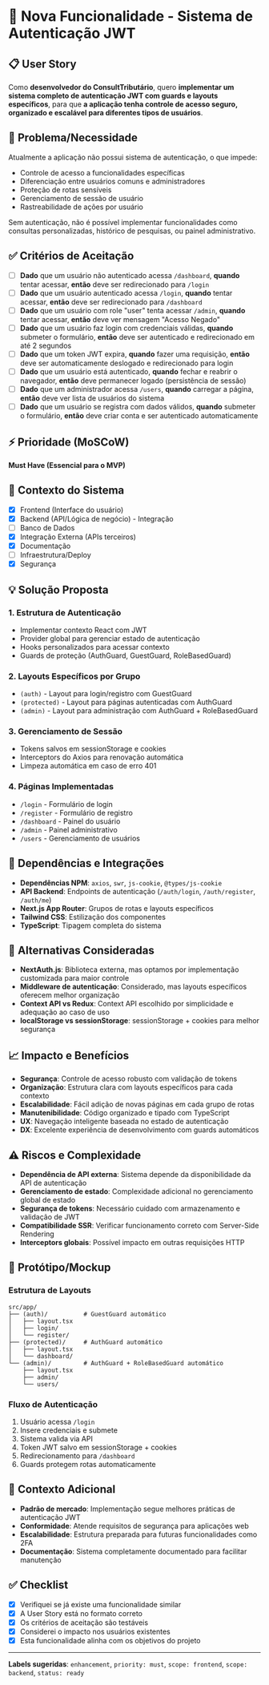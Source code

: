 # 🚀 Nova Funcionalidade - Sistema de Autenticação JWT

## 📋 User Story

Como **desenvolvedor do ConsultTributário**,
quero **implementar um sistema completo de autenticação JWT com guards e layouts específicos**,
para que **a aplicação tenha controle de acesso seguro, organizado e escalável para diferentes tipos de usuários**.

## 🎯 Problema/Necessidade

Atualmente a aplicação não possui sistema de autenticação, o que impede:

- Controle de acesso a funcionalidades específicas
- Diferenciação entre usuários comuns e administradores
- Proteção de rotas sensíveis
- Gerenciamento de sessão de usuário
- Rastreabilidade de ações por usuário

Sem autenticação, não é possível implementar funcionalidades como consultas personalizadas, histórico de pesquisas, ou painel administrativo.

## ✅ Critérios de Aceitação

- [ ] **Dado** que um usuário não autenticado acessa `/dashboard`, **quando** tentar acessar, **então** deve ser redirecionado para `/login`
- [ ] **Dado** que um usuário autenticado acessa `/login`, **quando** tentar acessar, **então** deve ser redirecionado para `/dashboard`
- [ ] **Dado** que um usuário com role "user" tenta acessar `/admin`, **quando** tentar acessar, **então** deve ver mensagem "Acesso Negado"
- [ ] **Dado** que um usuário faz login com credenciais válidas, **quando** submeter o formulário, **então** deve ser autenticado e redirecionado em até 2 segundos
- [ ] **Dado** que um token JWT expira, **quando** fazer uma requisição, **então** deve ser automaticamente deslogado e redirecionado para login
- [ ] **Dado** que um usuário está autenticado, **quando** fechar e reabrir o navegador, **então** deve permanecer logado (persistência de sessão)
- [ ] **Dado** que um administrador acessa `/users`, **quando** carregar a página, **então** deve ver lista de usuários do sistema
- [ ] **Dado** que um usuário se registra com dados válidos, **quando** submeter o formulário, **então** deve criar conta e ser autenticado automaticamente

## ⚡ Prioridade (MoSCoW)

**Must Have (Essencial para o MVP)**

## 🎯 Contexto do Sistema

- [x] Frontend (Interface do usuário)
- [x] Backend (API/Lógica de negócio) - Integração
- [ ] Banco de Dados
- [x] Integração Externa (APIs terceiros)
- [x] Documentação
- [ ] Infraestrutura/Deploy
- [x] Segurança

## 💡 Solução Proposta

### 1. **Estrutura de Autenticação**

- Implementar contexto React com JWT
- Provider global para gerenciar estado de autenticação
- Hooks personalizados para acessar contexto
- Guards de proteção (AuthGuard, GuestGuard, RoleBasedGuard)

### 2. **Layouts Específicos por Grupo**

- `(auth)` - Layout para login/registro com GuestGuard
- `(protected)` - Layout para páginas autenticadas com AuthGuard
- `(admin)` - Layout para administração com AuthGuard + RoleBasedGuard

### 3. **Gerenciamento de Sessão**

- Tokens salvos em sessionStorage e cookies
- Interceptors do Axios para renovação automática
- Limpeza automática em caso de erro 401

### 4. **Páginas Implementadas**

- `/login` - Formulário de login
- `/register` - Formulário de registro
- `/dashboard` - Painel do usuário
- `/admin` - Painel administrativo
- `/users` - Gerenciamento de usuários

## 🔗 Dependências e Integrações

- **Dependências NPM**: `axios`, `swr`, `js-cookie`, `@types/js-cookie`
- **API Backend**: Endpoints de autenticação (`/auth/login`, `/auth/register`, `/auth/me`)
- **Next.js App Router**: Grupos de rotas e layouts específicos
- **Tailwind CSS**: Estilização dos componentes
- **TypeScript**: Tipagem completa do sistema

## 🔄 Alternativas Consideradas

- **NextAuth.js**: Biblioteca externa, mas optamos por implementação customizada para maior controle
- **Middleware de autenticação**: Considerado, mas layouts específicos oferecem melhor organização
- **Context API vs Redux**: Context API escolhido por simplicidade e adequação ao caso de uso
- **localStorage vs sessionStorage**: sessionStorage + cookies para melhor segurança

## 📈 Impacto e Benefícios

- **Segurança**: Controle de acesso robusto com validação de tokens
- **Organização**: Estrutura clara com layouts específicos para cada contexto
- **Escalabilidade**: Fácil adição de novas páginas em cada grupo de rotas
- **Manutenibilidade**: Código organizado e tipado com TypeScript
- **UX**: Navegação inteligente baseada no estado de autenticação
- **DX**: Excelente experiência de desenvolvimento com guards automáticos

## ⚠️ Riscos e Complexidade

- **Dependência de API externa**: Sistema depende da disponibilidade da API de autenticação
- **Gerenciamento de estado**: Complexidade adicional no gerenciamento global de estado
- **Segurança de tokens**: Necessário cuidado com armazenamento e validação de JWT
- **Compatibilidade SSR**: Verificar funcionamento correto com Server-Side Rendering
- **Interceptors globais**: Possível impacto em outras requisições HTTP

## 🎨 Protótipo/Mockup

### Estrutura de Layouts

```
src/app/
├── (auth)/          # GuestGuard automático
│   ├── layout.tsx
│   ├── login/
│   └── register/
├── (protected)/     # AuthGuard automático
│   ├── layout.tsx
│   └── dashboard/
└── (admin)/         # AuthGuard + RoleBasedGuard automático
    ├── layout.tsx
    ├── admin/
    └── users/
```

### Fluxo de Autenticação

1. Usuário acessa `/login`
2. Insere credenciais e submete
3. Sistema valida via API
4. Token JWT salvo em sessionStorage + cookies
5. Redirecionamento para `/dashboard`
6. Guards protegem rotas automaticamente

## 📌 Contexto Adicional

- **Padrão de mercado**: Implementação segue melhores práticas de autenticação JWT
- **Conformidade**: Atende requisitos de segurança para aplicações web
- **Escalabilidade**: Estrutura preparada para futuras funcionalidades como 2FA
- **Documentação**: Sistema completamente documentado para facilitar manutenção

## ✅ Checklist

- [x] Verifiquei se já existe uma funcionalidade similar
- [x] A User Story está no formato correto
- [x] Os critérios de aceitação são testáveis
- [x] Considerei o impacto nos usuários existentes
- [x] Esta funcionalidade alinha com os objetivos do projeto

---

**Labels sugeridas**: `enhancement`, `priority: must`, `scope: frontend`, `scope: backend`, `status: ready`
